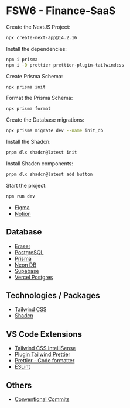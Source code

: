 # FSW6 - Finance-SaaS

Create the NextJS Project:

```sh
npx create-next-app@14.2.16
```

Install the dependencies:

```sh
npm i prisma
npm i -D prettier prettier-plugin-tailwindcss
```

Create Prisma Schema:

```sh
npx prisma init
```

Format the Prisma Schema:

```sh
npx prisma format
```

Create the Database migrations:

```sh
npx prisma migrate dev --name init_db
```

Install the Shadcn:

```sh
pnpm dlx shadcn@latest init
```

Install Shadcn components:

```sh
pnpm dlx shadcn@latest add button

```

Start the project:

```sh
npm run dev
```

- [Figma](https://www.figma.com/design/AotbJaT5gvfQUJBH599qEZ/FSW-Finance?node-id=264-1627&node-type=canvas&t=3IKgbF89QuNx8l56-0)
- [Notion](https://narrow-beach-a00.notion.site/Full-Stack-Week-6-0-Guia-do-Evento-f29407dc306545eaa3c803d29e148358)

## Database

- [Eraser](https://app.eraser.io/workspace/pCPA6mfY0Xq6Gxd306VC)
- [PostgreSQL](https://www.postgresql.org/)
- [Prisma](https://www.prisma.io/)
- [Neon DB](https://neon.tech/)
- [Supabase](https://supabase.com/)
- [Vercel Postgres](https://vercel.com/docs/storage/vercel-postgres)

## Technologies / Packages

- [Tailwind CSS](https://tailwindcss.com/)
- [Shadcn](https://ui.shadcn.com/)

## VS Code Extensions

- [Tailwind CSS IntelliSense](https://marketplace.visualstudio.com/items?itemName=bradlc.vscode-tailwindcss)
- [Plugin Tailwind Prettier](https://tailwindcss.com/blog/automatic-class-sorting-with-prettier)
- [Prettier - Code formatter](https://marketplace.visualstudio.com/items?itemName=esbenp.prettier-vscode)
- [ESLint](https://marketplace.visualstudio.com/items?itemName=dbaeumer.vscode-eslint)

## Others

- [Conventional Commits](https://www.conventionalcommits.org/en/v1.0.0/)
